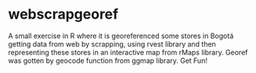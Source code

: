 # webscrapgeoref
A small exercise in R where it is georeferenced some stores in Bogotá getting data from web by scrapping, using rvest library and then representing these stores in an interactive map from rMaps library. Georef was gotten by geocode function from ggmap library. Get Fun! 
